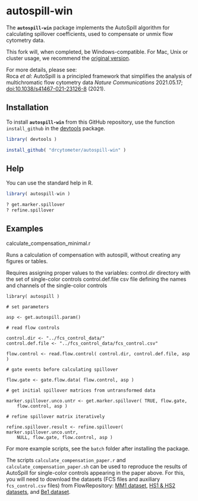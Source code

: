 # autospill-win

The **`autospill-win`** package implements the AutoSpill algorithm for calculating 
spillover coefficients, used to compensate or unmix flow cytometry data. 

This fork will, when completed, be Windows-compatible. For Mac, Unix or cluster 
usage, we recommend the [original version](https://github.com/carlosproca/autospill?tab=readme-ov-file).

For more details, please see:  
Roca *et al*: AutoSpill is a principled framework that simplifies the analysis 
of multichromatic flow cytometry data
*Nature Communications* 2021.05.17; 
[doi:10.1038/s41467-021-23126-8](https://www.nature.com/articles/s41467-021-23126-8) 
\(2021\). 



## Installation

To install **`autospill-win`** from this GitHub repository, 
use the function `install_github` in the 
[devtools](https://cran.r-project.org/package=devtools) package. 

```R
library( devtools )

install_github( "drcytometer/autospill-win" )
```


## Help

You can use the standard help in R.

```R
library( autospill-win )

? get.marker.spillover
? refine.spillover
```


## Examples
calculate_compensation_minimal.r

Runs a calculation of compensation with autospill, without creating any
figures or tables.

Requires assigning proper values to the variables:
  control.dir    directory with the set of single-color controls
  control.def.file    csv file defining the names and channels of the
  single-color controls
  
```
library( autospill )

# set parameters

asp <- get.autospill.param()

# read flow controls

control.dir <- "../fcs_control_data/"
control.def.file <- "../fcs_control_data/fcs_control.csv"

flow.control <- read.flow.control( control.dir, control.def.file, asp )

# gate events before calculating spillover

flow.gate <- gate.flow.data( flow.control, asp )

# get initial spillover matrices from untransformed data

marker.spillover.unco.untr <- get.marker.spillover( TRUE, flow.gate,
    flow.control, asp )

# refine spillover matrix iteratively

refine.spillover.result <- refine.spillover( marker.spillover.unco.untr,
    NULL, flow.gate, flow.control, asp )
```

For more example scripts, see the `batch` folder after installing the 
package. 


The scripts `calculate_compensation_paper.r` and 
`calculate_compensation_paper.sh` can be used to reproduce the results of 
AutoSpill for single-color controls appearing in the paper above. 
For this, you will need to download the datasets (FCS files and auxiliary 
`fcs_control.csv` files) from FlowRepository: 
[MM1 dataset](https://flowrepository.org/id/FR-FCM-Z2SS), 
[HS1 & HS2 datasets](https://flowrepository.org/id/FR-FCM-Z2ST), and 
[Be1 dataset](https://flowrepository.org/id/FR-FCM-Z2SV). 

